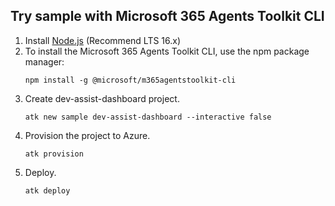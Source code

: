 ## Try sample with Microsoft 365 Agents Toolkit CLI

1. Install [Node.js](https://nodejs.org/en/download/) (Recommend LTS 16.x)
1. To install the Microsoft 365 Agents Toolkit CLI, use the npm package manager:
    ```
    npm install -g @microsoft/m365agentstoolkit-cli
    ```
1. Create dev-assist-dashboard project.
    ```
    atk new sample dev-assist-dashboard --interactive false
    ```
1. Provision the project to Azure.
    ```
    atk provision
    ```
1. Deploy.
    ```
    atk deploy
    ```